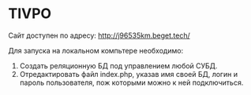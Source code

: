 # TIVPO

Сайт доступен по адресу: http://j96535km.beget.tech/

Для запуска на локальном компьтере необходимо:

  1. Создать реляционную БД под управлением любой СУБД.
  2. Отредактировать файл index.php, указав имя своей БД, логин и пароль пользователя, пож которыми можно к ней подключиться.
